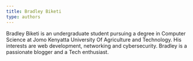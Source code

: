 ```yaml
---
title: Bradley Biketi
type: authors
---
```

Bradley Biketi is an undergraduate student pursuing a degree in Computer Science at Jomo Kenyatta University Of Agriculture and Technology. His interests are web development, networking and cybersecurity. Bradley is a passionate blogger and a Tech enthusiast.
